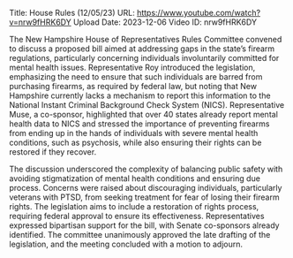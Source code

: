 Title: House Rules (12/05/23)
URL: https://www.youtube.com/watch?v=nrw9fHRK6DY
Upload Date: 2023-12-06
Video ID: nrw9fHRK6DY

The New Hampshire House of Representatives Rules Committee convened to discuss a proposed bill aimed at addressing gaps in the state’s firearm regulations, particularly concerning individuals involuntarily committed for mental health issues. Representative Roy introduced the legislation, emphasizing the need to ensure that such individuals are barred from purchasing firearms, as required by federal law, but noting that New Hampshire currently lacks a mechanism to report this information to the National Instant Criminal Background Check System (NICS). Representative Muse, a co-sponsor, highlighted that over 40 states already report mental health data to NICS and stressed the importance of preventing firearms from ending up in the hands of individuals with severe mental health conditions, such as psychosis, while also ensuring their rights can be restored if they recover.

The discussion underscored the complexity of balancing public safety with avoiding stigmatization of mental health conditions and ensuring due process. Concerns were raised about discouraging individuals, particularly veterans with PTSD, from seeking treatment for fear of losing their firearm rights. The legislation aims to include a restoration of rights process, requiring federal approval to ensure its effectiveness. Representatives expressed bipartisan support for the bill, with Senate co-sponsors already identified. The committee unanimously approved the late drafting of the legislation, and the meeting concluded with a motion to adjourn.
